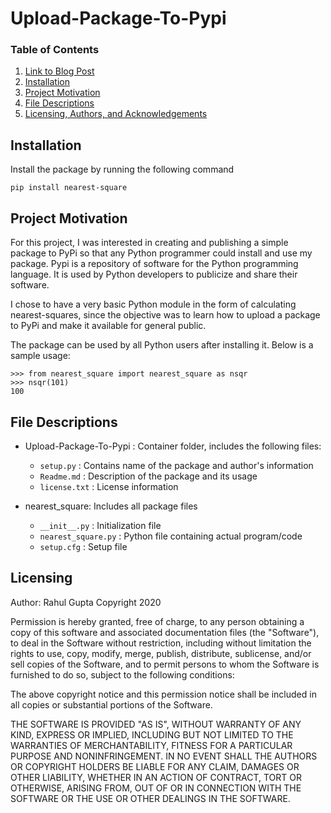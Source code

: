 # Upload-Package-To-Pypi

### Table of Contents
1. [Link to Blog Post](https://medium.com/@rahulgupta1/upload-your-python-package-to-pypi-c45ad6a52a13)
2. [Installation](#installation)
3. [Project Motivation](#motivation)
4. [File Descriptions](#files)
6. [Licensing, Authors, and Acknowledgements](#licensing)

## Installation <a name="installation"></a>
Install the package by running the following command

`pip install nearest-square`

## Project Motivation<a name="motivation"></a>

For this project, I was interested in creating and publishing a simple package to PyPi so that any Python programmer could install and use my package. Pypi is a repository of software for the Python programming language. It is used by Python developers to publicize and share their software.

I chose to have a very basic Python module in the form of calculating nearest-squares, since the objective was to learn how to upload a package to PyPi and make it available for general public.

The package can be used by all Python users after installing it. Below is a sample usage:
```
>>> from nearest_square import nearest_square as nsqr
>>> nsqr(101)
100
```

## File Descriptions <a name="files"></a>

* Upload-Package-To-Pypi : Container folder, includes the following files:
    * `setup.py` : Contains name of the package and author's information
    * `Readme.md` : Description of the package and its usage
    * `license.txt` : License information
    
* nearest_square: Includes all package files
    * `__init__.py` : Initialization file
    * `nearest_square.py` : Python file containing actual program/code
    * `setup.cfg` : Setup file

## Licensing<a name="licensing"></a>
Author: Rahul Gupta
Copyright 2020

Permission is hereby granted, free of charge, to any person obtaining a copy
of this software and associated documentation files (the "Software"), to deal
in the Software without restriction, including without limitation the rights
to use, copy, modify, merge, publish, distribute, sublicense, and/or sell
copies of the Software, and to permit persons to whom the Software is
furnished to do so, subject to the following conditions:

The above copyright notice and this permission notice shall be included in all
copies or substantial portions of the Software.

THE SOFTWARE IS PROVIDED "AS IS", WITHOUT WARRANTY OF ANY KIND, EXPRESS OR
IMPLIED, INCLUDING BUT NOT LIMITED TO THE WARRANTIES OF MERCHANTABILITY,
FITNESS FOR A PARTICULAR PURPOSE AND NONINFRINGEMENT. IN NO EVENT SHALL THE
AUTHORS OR COPYRIGHT HOLDERS BE LIABLE FOR ANY CLAIM, DAMAGES OR OTHER
LIABILITY, WHETHER IN AN ACTION OF CONTRACT, TORT OR OTHERWISE, ARISING FROM,
OUT OF OR IN CONNECTION WITH THE SOFTWARE OR THE USE OR OTHER DEALINGS IN THE
SOFTWARE.
